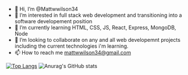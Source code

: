 - 👋 Hi, I’m @Mattwwilson34
- 👀 I’m interested in full stack web development and transitioning into a software developement position
- 🌱 I’m currently learning HTML, CSS, JS, React, Express, MongoDB, Node
- 💞️ I’m looking to collaborate on any and all web developemnt projects including the current technologies i'm learning.
- 📫 How to reach me mattwwilson34@gmail.com

[![Top Langs](https://github-readme-stats.vercel.app/api/top-langs/?username=Mattwwilson34)](https://github.com/anuraghazra/github-readme-stats)
![Anurag's GitHub stats](https://github-readme-stats.vercel.app/api?username=Mattwwilson34&show_icons=true&theme=radical)

